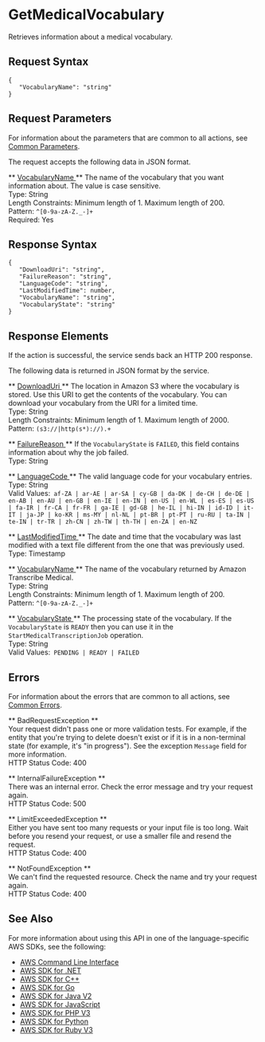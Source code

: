 # GetMedicalVocabulary<a name="API_GetMedicalVocabulary"></a>

Retrieves information about a medical vocabulary\.

## Request Syntax<a name="API_GetMedicalVocabulary_RequestSyntax"></a>

```
{
   "VocabularyName": "string"
}
```

## Request Parameters<a name="API_GetMedicalVocabulary_RequestParameters"></a>

For information about the parameters that are common to all actions, see [Common Parameters](CommonParameters.md)\.

The request accepts the following data in JSON format\.

 ** [ VocabularyName ](#API_GetMedicalVocabulary_RequestSyntax) **   <a name="transcribe-GetMedicalVocabulary-request-VocabularyName"></a>
The name of the vocabulary that you want information about\. The value is case sensitive\.   
Type: String  
Length Constraints: Minimum length of 1\. Maximum length of 200\.  
Pattern: `^[0-9a-zA-Z._-]+`   
Required: Yes

## Response Syntax<a name="API_GetMedicalVocabulary_ResponseSyntax"></a>

```
{
   "DownloadUri": "string",
   "FailureReason": "string",
   "LanguageCode": "string",
   "LastModifiedTime": number,
   "VocabularyName": "string",
   "VocabularyState": "string"
}
```

## Response Elements<a name="API_GetMedicalVocabulary_ResponseElements"></a>

If the action is successful, the service sends back an HTTP 200 response\.

The following data is returned in JSON format by the service\.

 ** [ DownloadUri ](#API_GetMedicalVocabulary_ResponseSyntax) **   <a name="transcribe-GetMedicalVocabulary-response-DownloadUri"></a>
The location in Amazon S3 where the vocabulary is stored\. Use this URI to get the contents of the vocabulary\. You can download your vocabulary from the URI for a limited time\.  
Type: String  
Length Constraints: Minimum length of 1\. Maximum length of 2000\.  
Pattern: `(s3://|http(s*)://).+` 

 ** [ FailureReason ](#API_GetMedicalVocabulary_ResponseSyntax) **   <a name="transcribe-GetMedicalVocabulary-response-FailureReason"></a>
If the `VocabularyState` is `FAILED`, this field contains information about why the job failed\.  
Type: String

 ** [ LanguageCode ](#API_GetMedicalVocabulary_ResponseSyntax) **   <a name="transcribe-GetMedicalVocabulary-response-LanguageCode"></a>
The valid language code for your vocabulary entries\.  
Type: String  
Valid Values:` af-ZA | ar-AE | ar-SA | cy-GB | da-DK | de-CH | de-DE | en-AB | en-AU | en-GB | en-IE | en-IN | en-US | en-WL | es-ES | es-US | fa-IR | fr-CA | fr-FR | ga-IE | gd-GB | he-IL | hi-IN | id-ID | it-IT | ja-JP | ko-KR | ms-MY | nl-NL | pt-BR | pt-PT | ru-RU | ta-IN | te-IN | tr-TR | zh-CN | zh-TW | th-TH | en-ZA | en-NZ` 

 ** [ LastModifiedTime ](#API_GetMedicalVocabulary_ResponseSyntax) **   <a name="transcribe-GetMedicalVocabulary-response-LastModifiedTime"></a>
The date and time that the vocabulary was last modified with a text file different from the one that was previously used\.  
Type: Timestamp

 ** [ VocabularyName ](#API_GetMedicalVocabulary_ResponseSyntax) **   <a name="transcribe-GetMedicalVocabulary-response-VocabularyName"></a>
The name of the vocabulary returned by Amazon Transcribe Medical\.  
Type: String  
Length Constraints: Minimum length of 1\. Maximum length of 200\.  
Pattern: `^[0-9a-zA-Z._-]+` 

 ** [ VocabularyState ](#API_GetMedicalVocabulary_ResponseSyntax) **   <a name="transcribe-GetMedicalVocabulary-response-VocabularyState"></a>
The processing state of the vocabulary\. If the `VocabularyState` is `READY` then you can use it in the `StartMedicalTranscriptionJob` operation\.  
Type: String  
Valid Values:` PENDING | READY | FAILED` 

## Errors<a name="API_GetMedicalVocabulary_Errors"></a>

For information about the errors that are common to all actions, see [Common Errors](CommonErrors.md)\.

 ** BadRequestException **   
Your request didn't pass one or more validation tests\. For example, if the entity that you're trying to delete doesn't exist or if it is in a non\-terminal state \(for example, it's "in progress"\)\. See the exception `Message` field for more information\.  
HTTP Status Code: 400

 ** InternalFailureException **   
There was an internal error\. Check the error message and try your request again\.  
HTTP Status Code: 500

 ** LimitExceededException **   
Either you have sent too many requests or your input file is too long\. Wait before you resend your request, or use a smaller file and resend the request\.  
HTTP Status Code: 400

 ** NotFoundException **   
We can't find the requested resource\. Check the name and try your request again\.  
HTTP Status Code: 400

## See Also<a name="API_GetMedicalVocabulary_SeeAlso"></a>

For more information about using this API in one of the language\-specific AWS SDKs, see the following:
+  [ AWS Command Line Interface](https://docs.aws.amazon.com/goto/aws-cli/transcribe-2017-10-26/GetMedicalVocabulary) 
+  [ AWS SDK for \.NET](https://docs.aws.amazon.com/goto/DotNetSDKV3/transcribe-2017-10-26/GetMedicalVocabulary) 
+  [ AWS SDK for C\+\+](https://docs.aws.amazon.com/goto/SdkForCpp/transcribe-2017-10-26/GetMedicalVocabulary) 
+  [ AWS SDK for Go](https://docs.aws.amazon.com/goto/SdkForGoV1/transcribe-2017-10-26/GetMedicalVocabulary) 
+  [ AWS SDK for Java V2](https://docs.aws.amazon.com/goto/SdkForJavaV2/transcribe-2017-10-26/GetMedicalVocabulary) 
+  [ AWS SDK for JavaScript](https://docs.aws.amazon.com/goto/AWSJavaScriptSDK/transcribe-2017-10-26/GetMedicalVocabulary) 
+  [ AWS SDK for PHP V3](https://docs.aws.amazon.com/goto/SdkForPHPV3/transcribe-2017-10-26/GetMedicalVocabulary) 
+  [ AWS SDK for Python](https://docs.aws.amazon.com/goto/boto3/transcribe-2017-10-26/GetMedicalVocabulary) 
+  [ AWS SDK for Ruby V3](https://docs.aws.amazon.com/goto/SdkForRubyV3/transcribe-2017-10-26/GetMedicalVocabulary) 